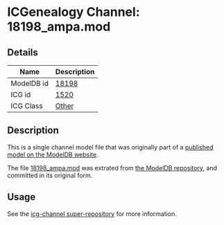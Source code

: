 # ICGenealogy Channel: 18198\_ampa.mod

## Details

Name | Description
---- | -----------
ModelDB id | [18198](http://senselab.med.yale.edu/ModelDB/ShowModel.cshtml?model=18198)
ICG id | [1520](http://icg.neurotheory.ox.ac.uk/channels/other/1520)
ICG Class | [Other](http://icg.neurotheory.ox.ac.uk/channels/other)

## Description

This is a single channel model file that was originally part of a [published model on the ModelDB website](http://senselab.med.yale.edu/mModelDB/ShowModel.cshtml?model=18198).

The file [18198\_ampa.mod](18198_ampa.mod) was extrated from [the ModelDB repository](http://senselab.med.yale.edu/ModelDB/ShowModel.cshtml?model=18198), and committed in its original form.

## Usage

See the [icg-channel super-repository](https://github.com/icgenealogy/icg-channels) for more information.